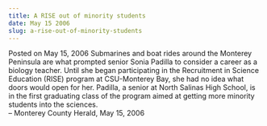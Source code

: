 ```yaml
---
title: A RISE out of minority students
date: May 15 2006
slug: a-rise-out-of-minority-students
---
```


 



<span class="date">Posted on May 15, 2006    </span>
Submarines and boat rides around the Monterey Peninsula are what
prompted senior Sonia Padilla to consider a career as a biology
teacher. Until she began participating in the Recruitment in
Science Education (RISE) program at CSU-Monterey Bay, she had no
idea what doors would open for her. Padilla, a senior at North
Salinas High School, is in the first graduating class of the
program aimed at getting more minority students into the
sciences.<br>
&#x2013; Monterey County Herald, May 15, 2006<br/></br>




 

